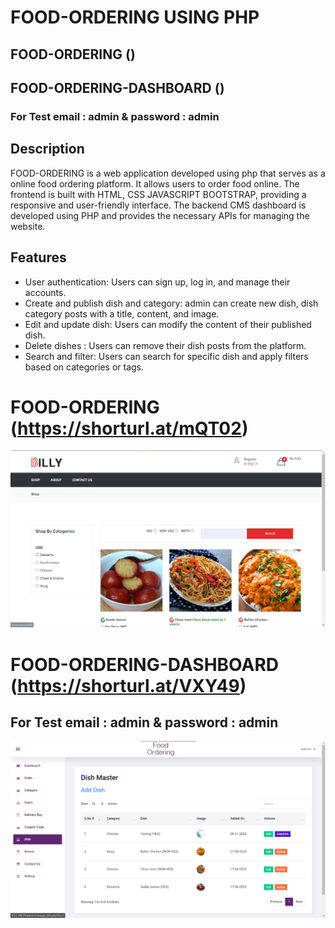 # FOOD-ORDERING USING PHP
## FOOD-ORDERING ()
## FOOD-ORDERING-DASHBOARD ()
### For Test email : admin & password : admin

## Description
FOOD-ORDERING is a web application developed using php that serves as a online food ordering platform. It allows users to order food online. The frontend is built with HTML, CSS JAVASCRIPT BOOTSTRAP, providing a responsive and user-friendly interface. The backend CMS dashboard is developed using PHP and provides the necessary APIs for managing the website.

## Features
- User authentication: Users can sign up, log in, and manage their accounts.
- Create and publish dish and category: admin can create new dish, dish category posts with a title, content, and image.
- Edit and update dish: Users can modify the content of their published dish.
- Delete dishes : Users can remove their dish posts from the platform.
- Search and filter: Users can search for specific dish and apply filters based on categories or tags.

# FOOD-ORDERING (https://shorturl.at/mQT02)
![Frontend](https://github.com/Mangesh98/food-ordering/blob/8ff284fc20fe794248c375c25564713eb2bf8741/FOOD-ORDERING/assets/img/front-img/front-end.png) 


# FOOD-ORDERING-DASHBOARD (https://shorturl.at/VXY49)
## For Test email : admin & password : admin
![Backend](https://github.com/Mangesh98/food-ordering/blob/8ff284fc20fe794248c375c25564713eb2bf8741/FOOD-ORDERING/assets/img/front-img/back-end-cms.png)


